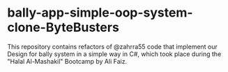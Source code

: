 # bally-app-simple-oop-system-clone-ByteBusters
This repository contains refactors  of @zahrra55 code that implement our Design for bally system in a simple way in C#, which took place during the "Halal Al-Mashakil" Bootcamp by Ali Faiz. 
